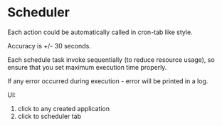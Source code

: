 # Scheduler

Each action could be automatically called in cron-tab like style.

Accuracy is +/- 30 seconds.

Each schedule task invoke sequentially (to reduce resource usage), so
ensure that you set maximum execution time properly.

If any error occurred during execution - error will be printed in a log. 

UI:
 
1. click to any created application
2. click to scheduler tab